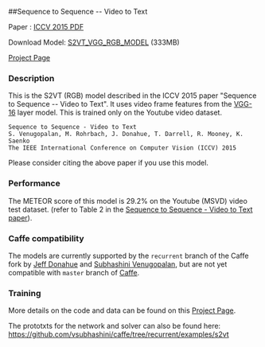 ##Sequence to Sequence -- Video to Text

Paper : [ICCV 2015 PDF](http://www.cs.utexas.edu/users/ml/papers/venugopalan.iccv15.pdf)

Download Model: [S2VT_VGG_RGB_MODEL](https://www.dropbox.com/s/wn6k2oqurxzt6e2/s2s_vgg_pstream_allvocab_fac2_iter_16000.caffemodel?dl=1) (333MB)

[Project Page](https://vsubhashini.github.io/s2vt.html)

### Description

This is the S2VT (RGB) model described in the ICCV 2015 paper "Sequence to Sequence -- Video to Text". It uses video frame features from the
[VGG-16](https://gist.github.com/ksimonyan/211839e770f7b538e2d8#file-readme-md)
layer model. This is trained only on the Youtube video dataset.

    Sequence to Sequence - Video to Text
    S. Venugopalan, M. Rohrbach, J. Donahue, T. Darrell, R. Mooney, K. Saenko
    The IEEE International Conference on Computer Vision (ICCV) 2015

Please consider citing the above paper if you use this model.

### Performance

The METEOR score of this model is 29.2% on the Youtube (MSVD) video test dataset.
(refer to Table 2 in the [Sequence to Sequence - Video to Text
paper](http://www.cs.utexas.edu/users/ml/papers/venugopalan.iccv15.pdf)).

### Caffe compatibility

The models are currently supported by the `recurrent` branch of the Caffe fork
by [Jeff Donahue](https://github.com/jdonahue/caffe.git) and
[Subhashini Venugopalan](https://github.com/vsubhashini/caffe.git), but are not yet
compatible with `master` branch of [Caffe](https://github.com/BVLC/caffe/).

### Training

More details on the code and data can be found on this [Project
Page](https://vsubhashini.github.io/s2vt.html).

The prototxts for the network and solver can also be found here:
https://github.com/vsubhashini/caffe/tree/recurrent/examples/s2vt

